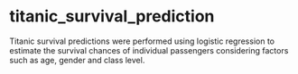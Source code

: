 # titanic_survival_prediction
Titanic survival predictions were performed using logistic regression to estimate the survival chances of individual passengers considering factors such as age, gender and class level. 
